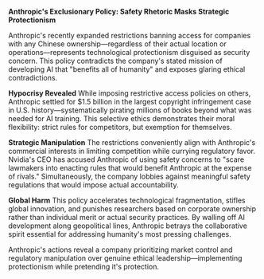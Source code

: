 **Anthropic's Exclusionary Policy: Safety Rhetoric Masks Strategic Protectionism**

Anthropic's recently expanded restrictions banning access for companies with any Chinese ownership—regardless of their actual location or operations—represents technological protectionism disguised as security concern. This policy contradicts the company's stated mission of developing AI that "benefits all of humanity" and exposes glaring ethical contradictions.

**Hypocrisy Revealed**
While imposing restrictive access policies on others, Anthropic settled for $1.5 billion in the largest copyright infringement case in U.S. history—systematically pirating millions of books beyond what was needed for AI training. This selective ethics demonstrates their moral flexibility: strict rules for competitors, but exemption for themselves.

**Strategic Manipulation**
The restrictions conveniently align with Anthropic's commercial interests in limiting competition while currying regulatory favor. Nvidia's CEO has accused Anthropic of using safety concerns to "scare lawmakers into enacting rules that would benefit Anthropic at the expense of rivals." Simultaneously, the company lobbies against meaningful safety regulations that would impose actual accountability.

**Global Harm**
This policy accelerates technological fragmentation, stifles global innovation, and punishes researchers based on corporate ownership rather than individual merit or actual security practices. By walling off AI development along geopolitical lines, Anthropic betrays the collaborative spirit essential for addressing humanity's most pressing challenges.

Anthropic's actions reveal a company prioritizing market control and regulatory manipulation over genuine ethical leadership—implementing protectionism while pretending it's protection.
